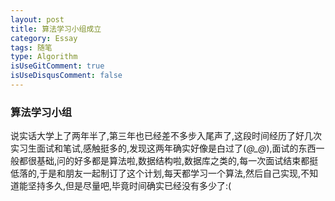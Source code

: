 ```yaml
---
layout: post
title: 算法学习小组成立
category: Essay
tags: 随笔
type: Algorithm
isUseGitComment: true
isUseDisqusComment: false
---
```


### 算法学习小组
说实话大学上了两年半了,第三年也已经差不多步入尾声了,这段时间经历了好几次实习生面试和笔试,感触挺多的,发现这两年确实好像是白过了(*@_@*),面试的东西一般都很基础,问的好多都是算法啦,数据结构啦,数据库之类的,每一次面试结束都挺低落的,于是和朋友一起制订了这个计划,每天都学习一个算法,然后自己实现,不知道能坚持多久,但是尽量吧,毕竟时间确实已经没有多少了:(